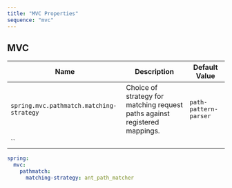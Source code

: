 ```yaml
---
title: "MVC Properties"
sequence: "mvc"
---
```


## MVC

| Name                                     | Description                                                                | Default Value         |
|------------------------------------------|----------------------------------------------------------------------------|-----------------------|
| `spring.mvc.pathmatch.matching-strategy` | Choice of strategy for matching request paths against registered mappings. | `path-pattern-parser` |
| ``                                       |                                                                            |                       |

```yaml
spring:
  mvc:
    pathmatch:
      matching-strategy: ant_path_matcher
```